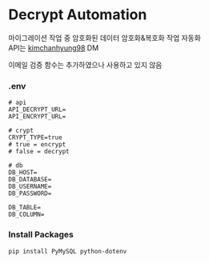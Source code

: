# Decrypt Automation

마이그레이션 작업 중 암호화된 데이터 암호화&복호화 작업 자동화  
API는 [kimchanhyung98](https://github.com/kimchanhyung98) DM

이메일 검증 함수는 추가하였으나 사용하고 있지 않음

### .env

```dotenv
# api
API_DECRYPT_URL=
API_ENCRYPT_URL=

# crypt
CRYPT_TYPE=true
# true = encrypt
# false = decrypt

# db
DB_HOST=
DB_DATABASE=
DB_USERNAME=
DB_PASSWORD=

DB_TABLE=
DB_COLUMN=

```

### Install Packages

```shell
pip install PyMySQL python-dotenv
```
